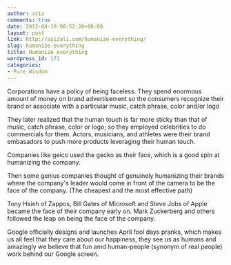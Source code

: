 ```yaml
---
author: aziz
comments: true
date: 2012-04-10 00:52:20+00:00
layout: post
link: http://azizali.com/humanize-everything/
slug: humanize-everything
title: Humanize everything
wordpress_id: 171
categories:
- Pure Wisdom
---
```


Corporations have a policy of being faceless. They spend enormous amount of money on brand advertisement so the consumers recognize their brand or associate with a particular music, catch phrase, color and/or logo

They later realized that the human touch is far more sticky than that of music, catch phrase, color or logo; so they employed celebrities to do commercials for them. Actors, musicians, and athletes were their brand embasadors to push more products leveraging their human touch.

Companies like geico used the gecko as their face, which is a good spin at humanizing the company.

Then some genius companies thought of genuinely humanizing their brands where the company's leader would come in front of the camera to be the face of the company. (The cheapest and the most effective path)

Tony Hsieh of Zappos, Bill Gates of Microsoft and Steve Jobs of Apple became the face of their company early on. Mark Zuckerberg and others followed the leap on being the face of the company.

Google officially designs and launches April fool days pranks, which makes us all feel that they care about our happiness, they see us as humans and amazingly we believe that fun amd human-people (synonym of real people) work behind our Google screen.
